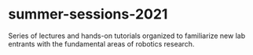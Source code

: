 # summer-sessions-2021
Series of lectures and hands-on tutorials organized to familiarize new lab entrants with the fundamental areas of robotics research.
